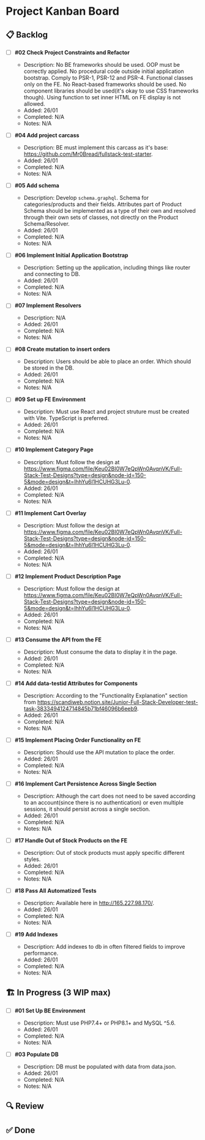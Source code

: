 # Project Kanban Board

## 📋 Backlog

- [ ] **#02 Check Project Constraints and Refactor**
    - Description: No BE frameworks should be used. OOP must be correctly applied. No procedural code outside initial application bootstrap. Comply to PSR-1, PSR-12 and PSR-4. Functional classes only on the FE. No React-based frameworks should be used. No component libraries should be used(it's okay to use CSS frameworks though). Using function to set inner HTML on FE display is not allowed.  
    - Added: 26/01
    - Completed: N/A
    - Notes: N/A
    
- [ ] **#04 Add project carcass**
    - Description: BE must implement this carcass as it's base: https://github.com/Mr0Bread/fullstack-test-starter.
    - Added: 26/01
    - Completed: N/A
    - Notes: N/A

- [ ] **#05 Add schema**
    - Description: Develop `schema.graphql`. Schema for categories/products and their fields. Attributes part of Product Schema should be implemented as a type of their own and resolved through their own sets of classes, not directly on the Product Schema/Resolver. 
    - Added: 26/01
    - Completed: N/A
    - Notes: N/A

- [ ] **#06 Implement Initial Application Bootstrap**
    - Description: Setting up the application, including things like router and connecting to DB.
    - Added: 26/01
    - Completed: N/A
    - Notes: N/A

- [ ] **#07 Implement Resolvers**
    - Description: N/A
    - Added: 26/01
    - Completed: N/A
    - Notes: N/A

- [ ] **#08 Create mutation to insert orders**
    - Description: Users should be able to place an order. Which should be stored in the DB.
    - Added: 26/01
    - Completed: N/A
    - Notes: N/A

- [ ] **#09 Set up FE Environment**
    - Description: Must use React and project struture must be created with Vite. TypeScript is preferred.
    - Added: 26/01
    - Completed: N/A
    - Notes: N/A

- [ ] **#10 Implement Category Page**
    - Description: Must follow the design at https://www.figma.com/file/Keu02BI0W7eQpWn0AvqnVK/Full-Stack-Test-Designs?type=design&node-id=150-5&mode=design&t=IhhYu6l1HCUHG3Lu-0.
    - Added: 26/01
    - Completed: N/A
    - Notes: N/A

- [ ] **#11 Implement Cart Overlay**
    - Description: Must follow the design at https://www.figma.com/file/Keu02BI0W7eQpWn0AvqnVK/Full-Stack-Test-Designs?type=design&node-id=150-5&mode=design&t=IhhYu6l1HCUHG3Lu-0.
    - Added: 26/01
    - Completed: N/A
    - Notes: N/A

- [ ] **#12 Implement Product Description Page**
    - Description: Must follow the design at https://www.figma.com/file/Keu02BI0W7eQpWn0AvqnVK/Full-Stack-Test-Designs?type=design&node-id=150-5&mode=design&t=IhhYu6l1HCUHG3Lu-0.
    - Added: 26/01
    - Completed: N/A
    - Notes: N/A

- [ ] **#13 Consume the API from the FE**
    - Description: Must consume the data to display it in the page.
    - Added: 26/01
    - Completed: N/A
    - Notes: N/A

- [ ] **#14 Add data-testid Attributes for Components**
    - Description: According to the "Functionality Explanation" section from https://scandiweb.notion.site/Junior-Full-Stack-Developer-test-task-3833494124714845b71bf46096b6eeb9.
    - Added: 26/01
    - Completed: N/A
    - Notes: N/A

- [ ] **#15 Implement Placing Order Functionality on FE**
    - Description: Should use the API mutation to place the order.
    - Added: 26/01
    - Completed: N/A
    - Notes: N/A

- [ ] **#16 Implement Cart Persistence Across Single Section**
    - Description: Although the cart does not need to be saved according to an account(since there is no authentication) or even multiple sessions, it should persist across a single section.
    - Added: 26/01
    - Completed: N/A
    - Notes: N/A

- [ ] **#17 Handle Out of Stock Products on the FE**
    - Description: Out of stock products must apply specific different styles.
    - Added: 26/01
    - Completed: N/A
    - Notes: N/A

- [ ] **#18 Pass All Automatized Tests**
    - Description: Available here in http://165.227.98.170/.
    - Added: 26/01
    - Completed: N/A
    - Notes: N/A

- [ ] **#19 Add Indexes**
    - Description: Add indexes to db in often filtered fields to improve performance.
    - Added: 26/01
    - Completed: N/A
    - Notes: N/A

## 🏗️ In Progress (3 WIP max)

- [ ] **#01 Set Up BE Environment**
    - Description: Must use PHP7.4+ or PHP8.1+ and MySQL ^5.6.
    - Added: 26/01
    - Completed: N/A
    - Notes: N/A

- [ ] **#03 Populate DB**
    - Description: DB must be populated with data from data.json.
    - Added: 26/01
    - Completed: N/A
    - Notes: N/A

## 🔍 Review

## ✅ Done